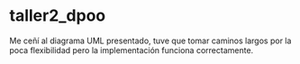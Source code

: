 # taller2_dpoo
Me ceñí al diagrama UML presentado, tuve que tomar caminos largos por la poca flexibilidad pero la implementación funciona correctamente. 
